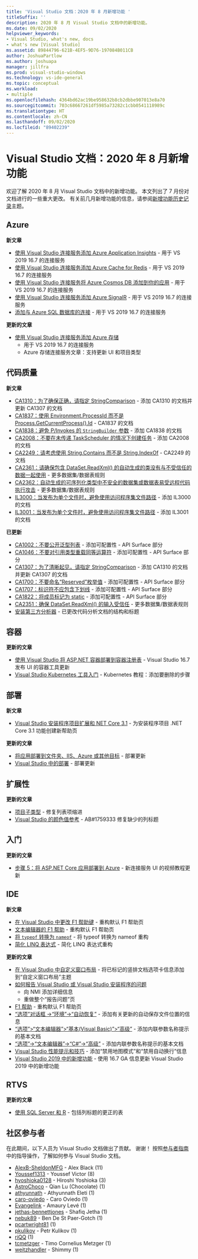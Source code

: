 ```yaml
---
title: 'Visual Studio 文档：2020 年 8 月新增功能 '
titleSuffix: ''
description: 2020 年 8 月 Visual Studio 文档中的新增功能。
ms.date: 09/02/2020
helpviewer_keywords:
- Visual Studio, what's new, docs
- what's new [Visual Studio]
ms.assetid: 89844796-621B-4EF5-9D76-197084B011CB
author: JoshuaPartlow
ms.author: joshuapa
manager: jillfra
ms.prod: visual-studio-windows
ms.technology: vs-ide-general
ms.topic: conceptual
ms.workload:
- multiple
ms.openlocfilehash: 4364bd62ac19be958632b8cb2dbbe907013e8a70
ms.sourcegitcommit: 703c68667261df5985a73282c1cbb0541118989c
ms.translationtype: HT
ms.contentlocale: zh-CN
ms.lasthandoff: 09/02/2020
ms.locfileid: "89402239"
---
```

# <a name="visual-studio-docs-whats-new-for-august-2020"></a>Visual Studio 文档：2020 年 8 月新增功能

欢迎了解 2020 年 8 月 Visual Studio 文档中的新增功能。 本文列出了 7 月份对文档进行的一些重大更改。 有关前几月新增功能的信息，请参阅[新增功能历史记录](whats-new-visual-studio-docs-history.md)主题。

## <a name="azure"></a>Azure

**新文章**

- [使用 Visual Studio 连接服务添加 Azure Application Insights](/visualstudio/azure/azure-app-insights-add-connected-service) - 用于 VS 2019 16.7 的连接服务
- [使用 Visual Studio 连接服务添加 Azure Cache for Redis](/visualstudio/azure/azure-cache-for-redis-add-connected-service) - 用于 VS 2019 16.7 的连接服务
- [使用 Visual Studio 连接服务将 Azure Cosmos DB 添加到你的应用](/visualstudio/azure/azure-cosmosdb-add-connected-service) - 用于 VS 2019 16.7 的连接服务
- [使用 Visual Studio 连接服务添加 Azure SignalR](/visualstudio/azure/azure-signalr-add-connected-service) - 用于 VS 2019 16.7 的连接服务
- [添加与 Azure SQL 数据库的连接](/visualstudio/azure/azure-sql-database-add-connected-service) - 用于 VS 2019 16.7 的连接服务

**更新的文章**

- [使用 Visual Studio 连接服务添加 Azure 存储](/visualstudio/azure/vs-azure-tools-connected-services-storage)
  - 用于 VS 2019 16.7 的连接服务
  - Azure 存储连接服务文章：支持更新 UI 和项目类型

## <a name="code-quality"></a>代码质量

**新文章**

- [CA1310：为了确保正确，请指定 StringComparison](/visualstudio/code-quality/ca1310) - 添加 CA1310 的文档并更新 CA1307 的文档
- [CA1837：使用 Environment.ProcessId 而不是 Process.GetCurrentProcess().Id](/visualstudio/code-quality/ca1837) - CA1837 的文档
- [CA1838：避免 P/Invokes 的 `StringBuilder` 参数](/visualstudio/code-quality/ca1838) - 添加 CA1838 的文档
- [CA2008：不要在未传递 TaskScheduler 的情况下创建任务](/visualstudio/code-quality/ca2008) - 添加 CA2008 的文档
- [CA2249：请考虑使用 String.Contains 而不是 String.IndexOf](/visualstudio/code-quality/ca2249) - CA2249 的文档
- [CA2361：请确保包含 DataSet.ReadXml() 的自动生成的类没有与不受信任的数据一起使用](/visualstudio/code-quality/ca2361) - 更多数据集/数据表规则
- [CA2362：自动生成的可序列化类型中不安全的数据集或数据表易受远程代码执行攻击](/visualstudio/code-quality/ca2362) - 更多数据集/数据表规则
- [IL3000：当发布为单个文件时，避免使用访问程序集文件路径](/visualstudio/code-quality/il3000) - 添加 IL3000 的文档
- [IL3001：当发布为单个文件时，避免使用访问程序集文件路径](/visualstudio/code-quality/il3001) - 添加 IL3001 的文档

**已更新**

- [CA1002：不要公开泛型列表](/visualstudio/code-quality/ca1002) - 添加可配置性 - API Surface 部分
- [CA1046：不要对引用类型重载同等运算符](/visualstudio/code-quality/ca1046) - 添加可配置性 - API Surface 部分
- [CA1307：为了清晰起见，请指定 StringComparison](/visualstudio/code-quality/ca1307) - 添加 CA1310 的文档并更新 CA1307 的文档
- [CA1700：不要命名“Reserved”枚举值](/visualstudio/code-quality/ca1700) - 添加可配置性 - API Surface 部分
- [CA1707：标识符不应包含下划线](/visualstudio/code-quality/ca1707) - 添加可配置性 - API Surface 部分
- [CA1822：将成员标记为 static](/visualstudio/code-quality/ca1822) - 添加可配置性 - API Surface 部分
- [CA2351：确保 DataSet.ReadXml() 的输入受信任](/visualstudio/code-quality/ca2351) - 更多数据集/数据表规则
- [安装第三方分析器](/visualstudio/code-quality/install-roslyn-analyzers) - 已更改代码分析文档的结构和标题

## <a name="containers"></a>容器

**更新的文章**

- [使用 Visual Studio 将 ASP.NET 容器部署到容器注册表](/visualstudio/containers/hosting-web-apps-in-docker) - Visual Studio 16.7 发布 UI 的容器工具更新
- [Visual Studio Kubernetes 工具入门](/visualstudio/containers/tutorial-kubernetes-tools) - Kubernetes 教程：添加要删除的步骤

## <a name="deployment"></a>部署

**新文章**

- [Visual Studio 安装程序项目扩展和 NET Core 3.1](/visualstudio/deployment/installer-projects-net-core) - 为安装程序项目 .NET Core 3.1 功能创建新帮助页

**更新的文章**

- [将应用部署到文件夹、IIS、Azure 或其他目标](/visualstudio/deployment/deploying-applications-services-and-components-resources) - 部署更新
- [Visual Studio 中的部署](/visualstudio/deployment/index) - 部署更新

## <a name="extensibility"></a>扩展性

**更新的文章**
- [项目子类型](/visualstudio/extensibility/internals/project-subtypes) - 修复列表项缩进
- [Visual Studio 的颜色值参考](/visualstudio/extensibility/ux-guidelines/color-value-reference-for-visual-studio) - AB#1759333 修复缺少的列标题

## <a name="get-started"></a>入门

**更新的文章**

- [步骤 5：将 ASP.NET Core 应用部署到 Azure](/visualstudio/get-started/csharp/tutorial-aspnet-core-ef-step-05) - 新连接服务 UI 的视频教程更新

## <a name="ide"></a>IDE

**新文章**

- [在 Visual Studio 中更改 F1 帮助键](/visualstudio/ide/not-in-toc/change-f1-help-key) - 重构默认 F1 帮助页
- [文本编辑器的 F1 帮助](/visualstudio/ide/not-in-toc/default-f1-text-editor) - 重构默认 F1 帮助页
- [将 `typeof` 转换为 `nameof`](/visualstudio/ide/reference/convert-typeof-to-nameof) - 将 typeof 转换为 nameof 重构
- [简化 LINQ 表达式](/visualstudio/ide/reference/simplify-linq-expression) - 简化 LINQ 表达式重构

**更新的文章**

- [在 Visual Studio 中自定义窗口布局](/visualstudio/ide/customizing-window-layouts-in-visual-studio) - 将已标记的竖排文档选项卡信息添加到“自定义窗口布局”主题
- [如何报告 Visual Studio 或 Visual Studio 安装程序的问题](/visualstudio/ide/how-to-report-a-problem-with-visual-studio)
  - 向 NMI 添加详细信息
  - 重做整个“报告问题”页
- [F1 帮助](/visualstudio/ide/not-in-toc/default) - 重构默认 F1 帮助页
- [“选项”对话框 ->“环境”->“自动恢复”](/visualstudio/ide/reference/autorecover-environment-options-dialog-box) - 添加有关更新的自动保存文件位置的信息
- [“选项”>“文本编辑器”>“基本(Visual Basic)”>“高级”](/visualstudio/ide/reference/options-text-editor-basic-visual-basic) - 添加内联参数名称提示的基本文档
- [“选项”->“文本编辑器”->“C#”->“高级”](/visualstudio/ide/reference/options-text-editor-csharp-advanced) - 添加内联参数名称提示的基本文档
- [Visual Studio 性能提示和技巧](/visualstudio/ide/visual-studio-performance-tips-and-tricks) - 添加“禁用地图模式”和“禁用自动换行”信息
- [Visual Studio 2019 中的新增功能](/visualstudio/ide/whats-new-visual-studio-2019) - 使用 16.7 GA 信息更新 Visual Studio 2019 中的新增功能

## <a name="rtvs"></a>RTVS

**更新的文章**

- [使用 SQL Server 和 R](/visualstudio/rtvs/integrating-sql-server-with-r) - 包括列标题的更正的表

## <a name="community-contributors"></a>社区参与者

在此期间，以下人员为 Visual Studio 文档做出了贡献。 谢谢！ 按照[参与者指南](https://docs.microsoft.com/contribute/)中的指导操作，了解如何参与 Visual Studio 文档。

- [AlexB-SheldonMFG](https://github.com/AlexB-SheldonMFG) - Alex Black (11)
- [Youssef1313](https://github.com/Youssef1313) - Youssef Victor (8)
- [hyoshioka0128](https://github.com/hyoshioka0128) - Hiroshi Yoshioka (3)
- [AstroChoco](https://github.com/AstroChoco) - Qian Lu (Chocolate) (1)
- [athyunnath](https://github.com/athyunnath) - Athyunnath Eleti (1)
- [caro-oviedo](https://github.com/caro-oviedo) - Caro Oviedo  (1)
- [Evangelink](https://github.com/Evangelink) - Amaury Levé (1)
- [jethas-bennettjones](https://github.com/jethas-bennettjones) - Shafiq Jetha (1)
- [nebuk89](https://github.com/nebuk89) - Ben De St Paer-Gotch (1)
- [pcartwright81](https://github.com/pcartwright81) (1)
- [pkulikov](https://github.com/pkulikov) - Petr Kulikov (1)
- [riQQ](https://github.com/riQQ) (1)
- [tcmetzger](https://github.com/tcmetzger) - Timo Cornelius Metzger (1)
- [weitzhandler](https://github.com/weitzhandler) - Shimmy (1)